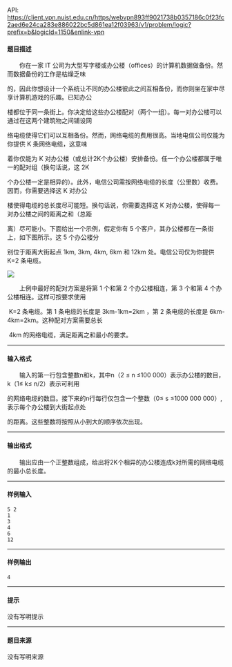 API: https://client.vpn.nuist.edu.cn/https/webvpn893ff9021738b0357186c0f23fc2aed6e24ca283e886022bc5d861ea12f03963/v1/problem/logic?prefix=b&logicId=1150&enlink-vpn

#### 题目描述

　　你在一家 IT 公司为大型写字楼或办公楼（offices）的计算机数据做备份。然而数据备份的工作是枯燥乏味

的，因此你想设计一个系统让不同的办公楼彼此之间互相备份，而你则坐在家中尽享计算机游戏的乐趣。已知办公

楼都位于同一条街上。你决定给这些办公楼配对（两个一组）。每一对办公楼可以通过在这两个建筑物之间铺设网

络电缆使得它们可以互相备份。然而，网络电缆的费用很高。当地电信公司仅能为你提供 K 条网络电缆，这意味

着你仅能为 K 对办公楼（或总计2K个办公楼）安排备份。任一个办公楼都属于唯一的配对组（换句话说，这 2K 

个办公楼一定是相异的）。此外，电信公司需按网络电缆的长度（公里数）收费。因而，你需要选择这 K 对办公

楼使得电缆的总长度尽可能短。换句话说，你需要选择这 K 对办公楼，使得每一对办公楼之间的距离之和（总距

离）尽可能小。下面给出一个示例，假定你有 5 个客户，其办公楼都在一条街上，如下图所示。这 5 个办公楼分

别位于距离大街起点 1km, 3km, 4km, 6km 和 12km 处。电信公司仅为你提供 K=2 条电缆。

![](../file/1150_0.png)

　　上例中最好的配对方案是将第 1 个和第 2 个办公楼相连，第 3 个和第 4 个办公楼相连。这样可按要求使用

 K=2 条电缆。第 1 条电缆的长度是 3km-1km=2km ，第 2 条电缆的长度是 6km-4km=2km。这种配对方案需要总长

 4km 的网络电缆，满足距离之和最小的要求。

---

#### 输入格式

　　输入的第一行包含整数n和k，其中n（2 ≤ n ≤100 000）表示办公楼的数目，k（1≤ k≤ n/2）表示可利用

的网络电缆的数目。接下来的n行每行仅包含一个整数（0≤ s ≤1000 000 000）, 表示每个办公楼到大街起点处

的距离。这些整数将按照从小到大的顺序依次出现。

---

#### 输出格式

　　输出应由一个正整数组成，给出将2K个相异的办公楼连成k对所需的网络电缆的最小总长度。

---

#### 样例输入
```
5 2 
1
3
4
6
12
```

---

#### 样例输出
```
4
```

---

#### 提示

没有写明提示

---

#### 题目来源

没有写明来源